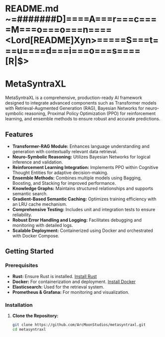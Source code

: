# README.md ~=#######D]====A===r===c====M===o===o===n====<Lord[README]Xyn>=====S===t===u====d===i===o===s====[R|$>
# MetaSyntraXL

MetaSyntraXL is a comprehensive, production-ready AI framework designed to integrate advanced components such as Transformer models with Retrieval-Augmented Generation (RAG), Bayesian Networks for neuro-symbolic reasoning, Proximal Policy Optimization (PPO) for reinforcement learning, and ensemble methods to ensure robust and accurate predictions.

## Features

- **Transformer-RAG Module:** Enhances language understanding and generation with contextually relevant data retrieval.
- **Neuro-Symbolic Reasoning:** Utilizes Bayesian Networks for logical inference and validation.
- **Reinforcement Learning Integration:** Implements PPO within Cognitive Thought Entities for adaptive decision-making.
- **Ensemble Methods:** Combines multiple models using Bagging, Boosting, and Stacking for improved performance.
- **Knowledge Graphs:** Maintains structured relationships and supports semantic search.
- **Gradient-Based Semantic Caching:** Optimizes training efficiency with an LRU cache mechanism.
- **Comprehensive Testing:** Includes unit and integration tests to ensure reliability.
- **Robust Error Handling and Logging:** Facilitates debugging and monitoring with detailed logs.
- **Scalable Deployment:** Containerized using Docker and orchestrated with Docker Compose.

## Getting Started

### Prerequisites

- **Rust:** Ensure Rust is installed. [Install Rust](https://www.rust-lang.org/tools/install)
- **Docker:** For containerization and deployment. [Install Docker](https://docs.docker.com/get-docker/)
- **Elasticsearch:** Used for the retrieval system.
- **Prometheus & Grafana:** For monitoring and visualization.

### Installation

1. **Clone the Repository:**

   ```bash
   git clone https://github.com/ArcMoonStudios/metasyntraxl.git
   cd metasyntraxl